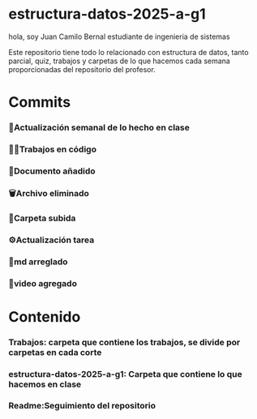 # estructura-datos-2025-a-g1
hola, soy Juan Camilo Bernal estudiante de ingenieria de sistemas

Este repositorio tiene todo lo relacionado con estructura de datos, tanto parcial, quiz, trabajos y carpetas de lo que hacemos cada semana proporcionadas del repositorio del profesor.

# Commits 
### 📅Actualización semanal de lo hecho en clase
### 🧑‍💻Trabajos en código
### 📄Documento añadido
### 🗑️Archivo eliminado
### 📂Carpeta subida
### ⚙️Actualización tarea
### 🔧md arreglado
### 🎥video agregado

# Contenido
### Trabajos: carpeta que contiene los trabajos, se divide por carpetas en cada corte
### estructura-datos-2025-a-g1: Carpeta que contiene lo que hacemos en clase 
### Readme:Seguimiento del repositorio 
